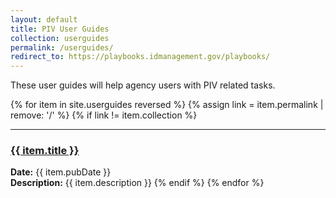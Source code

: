 ```yaml
---
layout: default
title: PIV User Guides
collection: userguides
permalink: /userguides/
redirect_to: https://playbooks.idmanagement.gov/playbooks/
---
```


These user guides will help agency users with PIV related tasks.

{% for item in site.userguides reversed %}
  {% assign link = item.permalink | remove: '/' %}
  {% if link != item.collection %}
  <hr/>
  <h3><a href="{{site.baseurl}}/{{ item.permalink }}"  title="{{ item.title }}">{{ item.title }}</a></h3>
  <strong>Date:</strong> {{ item.pubDate }}<br />
  <strong>Description:</strong> {{ item.description }}
  {% endif %}
{% endfor %}
